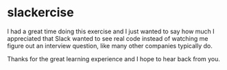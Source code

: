 # slackercise

I had a great time doing this exercise and I just wanted to say how much I appreciated that Slack wanted to 
see real code instead of watching me figure out an interview question, like many other companies typically do.

Thanks for the great learning experience and I hope to hear back from you.
